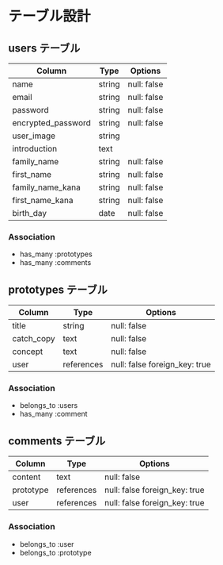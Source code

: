# テーブル設計

## users テーブル

| Column             | Type   | Options                  | 
| ------------------ | ------ | ------------------------ |
| name               | string | null: false              |
| email              | string | null: false              |
| password           | string | null: false              |
| encrypted_password | string | null: false              |
| user_image         | string |                          |
| introduction       | text   |                          |
| family_name        | string | null: false              |
| first_name         | string | null: false              |
| family_name_kana   | string | null: false              |
| first_name_kana    | string | null: false              |
| birth_day          | date   | null: false              |



### Association

- has_many :prototypes
- has_many :comments


## prototypes テーブル

| Column             | Type       | Options                       | 
| ------------------ | ---------- | ----------------------------- | 
| title              | string     | null: false                   |
| catch_copy         | text       | null: false                   |
| concept            | text       | null: false                   |
| user               | references | null: false foreign_key: true |

### Association

- belongs_to :users
- has_many :comment


## comments テーブル

| Column             | Type       | Options                      |  
| ------------------ | ---------- | ---------------------------- |
| content            | text       | null: false                  |
| prototype          | references | null: false foreign_key: true|
| user               | references | null: false foreign_key: true|  

### Association

- belongs_to :user
- belongs_to :prototype
